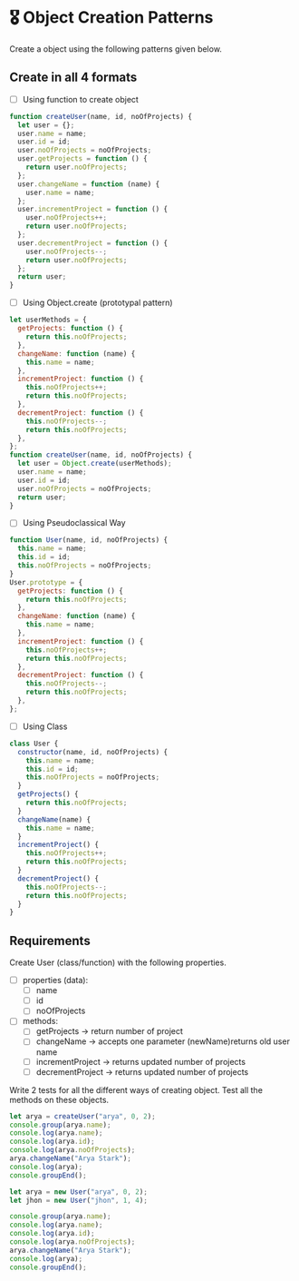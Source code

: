 # 🎖 Object Creation Patterns

Create a object using the following patterns given below.

## Create in all 4 formats

- [ ] Using function to create object

```js
function createUser(name, id, noOfProjects) {
  let user = {};
  user.name = name;
  user.id = id;
  user.noOfProjects = noOfProjects;
  user.getProjects = function () {
    return user.noOfProjects;
  };
  user.changeName = function (name) {
    user.name = name;
  };
  user.incrementProject = function () {
    user.noOfProjects++;
    return user.noOfProjects;
  };
  user.decrementProject = function () {
    user.noOfProjects--;
    return user.noOfProjects;
  };
  return user;
}
```

- [ ] Using Object.create (prototypal pattern)

```js
let userMethods = {
  getProjects: function () {
    return this.noOfProjects;
  },
  changeName: function (name) {
    this.name = name;
  },
  incrementProject: function () {
    this.noOfProjects++;
    return this.noOfProjects;
  },
  decrementProject: function () {
    this.noOfProjects--;
    return this.noOfProjects;
  },
};
function createUser(name, id, noOfProjects) {
  let user = Object.create(userMethods);
  user.name = name;
  user.id = id;
  user.noOfProjects = noOfProjects;
  return user;
}
```

- [ ] Using Pseudoclassical Way

```js
function User(name, id, noOfProjects) {
  this.name = name;
  this.id = id;
  this.noOfProjects = noOfProjects;
}
User.prototype = {
  getProjects: function () {
    return this.noOfProjects;
  },
  changeName: function (name) {
    this.name = name;
  },
  incrementProject: function () {
    this.noOfProjects++;
    return this.noOfProjects;
  },
  decrementProject: function () {
    this.noOfProjects--;
    return this.noOfProjects;
  },
};
```

- [ ] Using Class

```js
class User {
  constructor(name, id, noOfProjects) {
    this.name = name;
    this.id = id;
    this.noOfProjects = noOfProjects;
  }
  getProjects() {
    return this.noOfProjects;
  }
  changeName(name) {
    this.name = name;
  }
  incrementProject() {
    this.noOfProjects++;
    return this.noOfProjects;
  }
  decrementProject() {
    this.noOfProjects--;
    return this.noOfProjects;
  }
}
```

## Requirements

Create User (class/function) with the following properties.

- [ ] properties (data):
  - [ ] name
  - [ ] id
  - [ ] noOfProjects
- [ ] methods:
  - [ ] getProjects -> return number of project
  - [ ] changeName -> accepts one parameter (newName)returns old user name
  - [ ] incrementProject -> returns updated number of projects
  - [ ] decrementProject -> returns updated number of projects

Write 2 tests for all the different ways of creating object. Test all the methods on these objects.

```js
let arya = createUser("arya", 0, 2);
console.group(arya.name);
console.log(arya.name);
console.log(arya.id);
console.log(arya.noOfProjects);
arya.changeName("Arya Stark");
console.log(arya);
console.groupEnd();

let arya = new User("arya", 0, 2);
let jhon = new User("jhon", 1, 4);

console.group(arya.name);
console.log(arya.name);
console.log(arya.id);
console.log(arya.noOfProjects);
arya.changeName("Arya Stark");
console.log(arya);
console.groupEnd();
```
